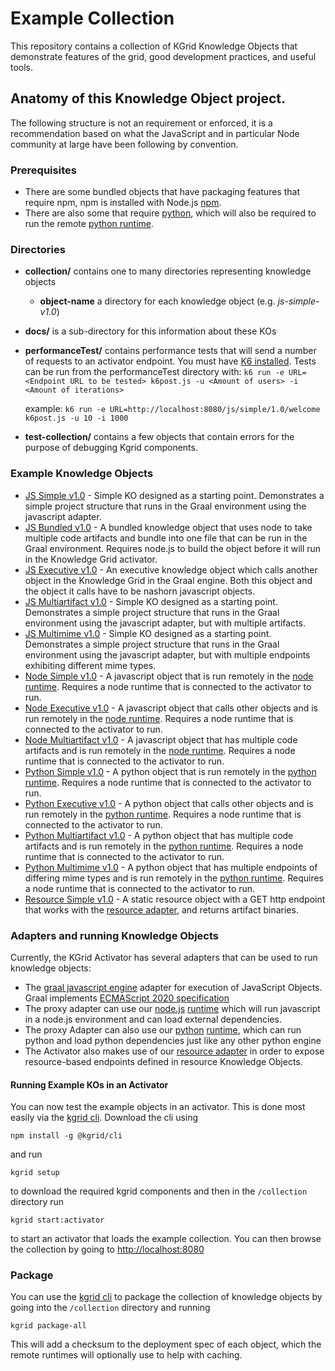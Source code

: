 # Example Collection

This repository contains a collection of KGrid Knowledge Objects that demonstrate features
of the grid, good development practices, and useful tools.

## Anatomy of this Knowledge Object project.
The following structure is not an requirement or enforced, it is a recommendation based
on what the JavaScript and in particular Node community at large have been following by convention.

### Prerequisites
- There are some bundled objects that have packaging features that require npm, npm is installed with Node.js
[npm](https://www.npmjs.com/get-npm). 
- There are also some that require [python](https://www.python.org/), which will also be required to run the remote [python runtime](https://github.com/kgrid/kgrid-python-runtime).

### Directories

* **collection/** contains one to many directories representing knowledge objects
  * **object-name** a directory for each knowledge object (e.g. _js-simple-v1.0_)
* **docs/** is a sub-directory for this information about these KOs
* **performanceTest/** contains performance tests that 
will send a number of requests to an activator endpoint. You must have [K6 installed](https://k6.io/).
Tests can be run from the performanceTest directory with:
`k6 run -e URL=<Endpoint URL to be tested> k6post.js -u <Amount of users> -i <Amount of iterations>`

    example:
`k6 run -e URL=http://localhost:8080/js/simple/1.0/welcome k6post.js -u 10 -i 1000`
* **test-collection/** contains a few objects that contain errors for the purpose of debugging Kgrid components.
### Example Knowledge Objects
* [JS Simple v1.0](https://github.com/kgrid-objects/example-collection/tree/master/collection/js-simple-v1.0) 
        - Simple KO designed as a starting point. Demonstrates a simple project structure that runs in the Graal environment using the javascript adapter.
* [JS Bundled v1.0](https://github.com/kgrid-objects/example-collection/tree/master/collection/js-bundled-v1.0) 
        - A bundled knowledge object that uses node to take multiple code artifacts and bundle into one file that can be run in the Graal environment.
Requires node.js to build the object before it will run in the Knowledge Grid activator.
* [JS Executive v1.0](https://github.com/kgrid-objects/example-collection/tree/master/collection/js-executive-v1.0) 
        - An executive knowledge object which calls another object in the Knowledge Grid in the Graal engine. Both this object
        and the object it calls have to be nashorn javascript objects.
* [JS Multiartifact v1.0](https://github.com/kgrid-objects/example-collection/tree/master/collection/js-multiartifact-v1.0)
        - Simple KO designed as a starting point. Demonstrates a simple project structure that runs in the Graal environment using the javascript adapter, but with multiple artifacts.
* [JS Multimime v1.0](https://github.com/kgrid-objects/example-collection/tree/master/collection/js-multimime-v1.0)
        - Simple KO designed as a starting point. Demonstrates a simple project structure that runs in the Graal environment using the javascript adapter, but with multiple endpoints exhibiting different mime types.
* [Node Simple v1.0](https://github.com/kgrid-objects/example-collection/tree/master/collection/node-simple-v1.0)
        - A javascript object that is run remotely in the [node runtime](https://github.com/kgrid/kgrid-node-runtime).
  Requires a node runtime that is connected to the activator to run.
* [Node Executive v1.0](https://github.com/kgrid-objects/example-collection/tree/master/collection/node-executive-v1.0)
        - A javascript object that calls other objects and is run remotely in the [node runtime](https://github.com/kgrid/kgrid-node-runtime).
  Requires a node runtime that is connected to the activator to run.
* [Node Multiartifact v1.0](https://github.com/kgrid-objects/example-collection/tree/master/collection/node-multiartifact-v1.0)
        - A javascript object that has multiple code artifacts and is run remotely in the [node runtime](https://github.com/kgrid/kgrid-node-runtime).
      Requires a node runtime that is connected to the activator to run.
* [Python Simple v1.0](https://github.com/kgrid-objects/example-collection/tree/master/collection/python-simple-v1.0)
        - A python object that is run remotely in the [python runtime](https://github.com/kgrid/kgrid-python-runtime).
  Requires a node runtime that is connected to the activator to run.
* [Python Executive v1.0](https://github.com/kgrid-objects/example-collection/tree/master/collection/python-executive-v1.0)
        - A python object that calls other objects and is run remotely in the [python runtime](https://github.com/kgrid/kgrid-python-runtime).
  Requires a node runtime that is connected to the activator to run.
* [Python Multiartifact v1.0](https://github.com/kgrid-objects/example-collection/tree/master/collection/python-multiartifact-v1.0)
        - A python object that has multiple code artifacts and is run remotely in the [python runtime](https://github.com/kgrid/kgrid-python-runtime).
      Requires a node runtime that is connected to the activator to run.
* [Python Multimime v1.0](https://github.com/kgrid-objects/example-collection/tree/master/collection/python-multiartifact-v1.0)
        - A python object that has multiple endpoints of differing mime types and is run remotely in the [python runtime](https://github.com/kgrid/kgrid-python-runtime).
      Requires a node runtime that is connected to the activator to run.
* [Resource Simple v1.0](https://github.com/kgrid-objects/example-collection/tree/master/collection/resource-simple-v1.0)
        - A static resource object with a GET http endpoint that works with the [resource adapter](https://github.com/kgrid/resource-adapter), and returns artifact binaries.
### Adapters and running Knowledge Objects

Currently, the KGrid Activator has several adapters that can be used to run knowledge objects: 
- The [graal javascript engine](https://www.graalvm.org/docs/introduction/) adapter for execution of JavaScript
Objects. Graal implements [ECMAScript 2020 specification](https://github.com/graalvm/graaljs/blob/master/docs/user/JavaScriptCompatibility.md#ecmascript-language-compliance)
- The proxy adapter can use our [node.js](https://nodejs.org/en/) [runtime](https://github.com/kgrid/kgrid-node-runtime) which will run javascript in a node.js environment
and can load external dependencies.
- The proxy Adapter can also use our [python](https://www.python.org/) [runtime](https://github.com/kgrid/kgrid-python-runtime), which can run python and load python dependencies just like any other python engine
- The Activator also makes use of our [resource adapter](https://github.com/kgrid/resource-adapter) in order to expose resource-based endpoints defined in resource Knowledge Objects.

#### Running Example KOs in an Activator
You can now test the example objects in an activator. This is done most easily via the [kgrid cli](https://github.com/kgrid/kgrid-cli).
Download the cli using 
```
npm install -g @kgrid/cli
```
 and run 
 ```
 kgrid setup
```
 to download the required kgrid components and then in the `/collection` directory run
 ```
 kgrid start:activator
```
to start an activator that loads the example collection. You can then browse the collection by going to 
 [http://localhost:8080](http://localhost:8080)


### Package

You can use the [kgrid cli](https://github.com/kgrid/kgrid-cli) to package the collection of knowledge objects by going
into the `/collection` directory and running
```
kgrid package-all
```
This will add a checksum to the deployment spec of each object, which the remote runtimes will optionally use to help with caching.
